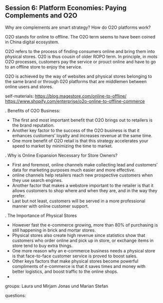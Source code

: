 ## Session 6: Platform Economies: Paying Complements and O2O

Why are complements are smart strategy?
How do O2O platforms work?

O2O stands for online to offline. The O2O term seems to have been coined in China digital ecosystem.

O2O refers to the process of finding consumers online and bring them into physical stores. O20 is thus cousin of older ROPO term. In principle, in mots O2O processes, customers pay the service or prouct online and have to go to an offline store to enjoy the service.

O2O is achieved by the way of websites and physical stores belonging to the same brand or through 020 platforms that are middlemen between online users and stores.

self-materials:
https://blog.magestore.com/online-to-offline/
https://www.shopify.com/enterprise/o2o-online-to-offline-commerce

.  Benefits of O2O Business:
 - The first and most important benefit that O2O brings out to retailers is the brand reputation. 
 - Another key factor to the success of the O2O business is that it enhances customers’ loyalty and increases revenue at the same time.
 - One more benefit of O2O retail is that this strategy accelerates your speed to market by minimizing the time to market. 

. Why is Online Expansion Necessary for Store Owners?
 - First and foremost, online channels make collecting lead and customers’ data for marketing purposes much easier and more effective.
 - online channels help retailers reach new prospective customers when they use search engines.
 - Another factor that makes a webstore important to the retailer is that it allows customers to shop where and when they are, and in the way they prefer.
 - Last but not least, customers will be served in a more professional manner with online customer support.

. The Importance of Physical Stores 
 - However fast the e-commerce growing, more than 80% of purchasing is still happening in brick and mortar stores.
 - Physical stores also create high revenue since statistics show that customers who order online and pick up in store, or exchange items in store tend to buy extra things.
 - One more reason why an e-commerce business needs a  physical store is that face-to-face customer service is proved to boost sales.
 - Other keys factors that make physical stores become powerful compliments of e-commerce is that it saves times and money with better logistics, and boost traffic to the online shops.
 - 

groups:
 Laura und Mirjam
 Jonas und Marian
 Stefan

questions:



